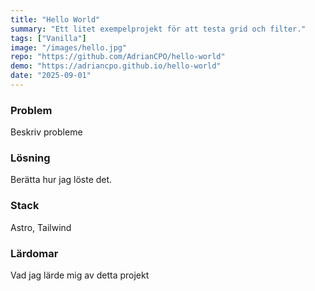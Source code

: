 ```yaml
---
title: "Hello World"
summary: "Ett litet exempelprojekt för att testa grid och filter."
tags: ["Vanilla"]
image: "/images/hello.jpg"
repo: "https://github.com/AdrianCPO/hello-world"
demo: "https://adriancpo.github.io/hello-world"
date: "2025-09-01"
---
```


### Problem
Beskriv probleme

### Lösning
Berätta hur jag löste det.

### Stack
Astro, Tailwind

### Lärdomar
Vad jag lärde mig av detta projekt
